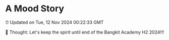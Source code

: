 # A Mood Story

⏰ Updated on Tue, 12 Nov 2024 00:22:33 GMT

💭 Thought: Let's keep the spirit until end of the Bangkit Academy H2 2024!!!

